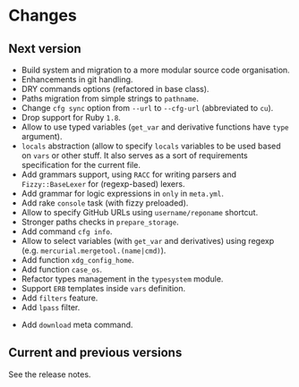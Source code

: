 # Changes

## Next version

- Build system and migration to a more modular source code organisation.
- Enhancements in git handling.
- DRY commands options (refactored in base class).
- Paths migration from simple strings to `pathname`.
- Change `cfg sync` option from `--url` to `--cfg-url` (abbreviated to `cu`).
- Drop support for Ruby `1.8`.
- Allow to use typed variables (`get_var` and derivative functions have `type`
  argument).
- `locals` abstraction (allow to specify `locals` variables to be used based on
  `vars` or other stuff. It also serves as a sort of requirements specification
  for the current file.
- Add grammars support, using `RACC` for writing parsers and `Fizzy::BaseLexer`
  for (regexp-based) lexers.
- Add grammar for logic expressions in `only` in `meta.yml`.
- Add rake `console` task (with fizzy preloaded).
- Allow to specify GitHub URLs using `username/reponame` shortcut.
- Stronger paths checks in `prepare_storage`.
- Add command `cfg info`.
- Allow to select variables (with `get_var` and derivatives) using regexp
  (e.g. `mercurial.mergetool.(name|cmd)`).
- Add function `xdg_config_home`.
- Add function `case_os`.
- Refactor types management in the `typesystem` module.
- Support `ERB` templates inside `vars` definition.
- Add `filters` feature.
- Add `lpass` filter.
* Add `download` meta command.

## Current and previous versions

See the release notes.
